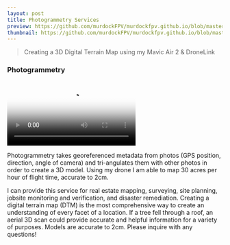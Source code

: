 ```yaml
---
layout: post
title: Photogrammetry Services
preview: https://github.com/murdockFPV/murdockfpv.github.io/blob/master/images/2021-06-06/photogrammetry_1_poster.png?raw=true
thumbnail: https://github.com/murdockFPV/murdockfpv.github.io/blob/master/images/2021-06-06/photogrammetry_1_poster.png?raw=true
---
```


> Creating a 3D Digital Terrain Map using my Mavic Air 2 & DroneLink

### Photogrammetry

<video src="https://github.com/murdockFPV/murdockfpv.github.io/blob/master/images/2021-06-06/photogrammetry_1.mp4?raw=true" poster="https://github.com/murdockFPV/murdockfpv.github.io/blob/master/images/2021-06-06/photogrammetry_1_poster.png?raw=true" style="max-width: 100%; max-height: 100%" controls preload></video>

Photogrammetry takes georeferenced metadata from photos (GPS position, direction, angle of camera) and tri-angulates them with other photos in order to create a 3D model. Using my drone I am able to map 30 acres per hour of flight time, accurate to 2cm.

I can provide this service for real estate mapping, surveying, site planning, jobsite monitoring and verification, and disaster remediation. Creating a digital terrain map (DTM) is the most comprehensive way to create an understanding of every facet of a location. If a tree fell through a roof, an aerial 3D scan could provide accurate and helpful information for a variety of purposes. Models are accurate to 2cm. Please inquire with any questions!
